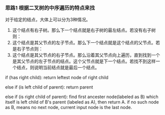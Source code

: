 ### 思路1 根据二叉树的中序遍历的特点来找

对于给定的结点，大体上可以分为3种情况。

1. 这个结点有右子树。那么下一个结点就是右子树的最左结点。若没有右子树则：
2. 这个结点是其父节点的左子节点。那么下一个结点就是这个结点的父节点。若是右子节点则：
3. 这个结点是其父节点的右子节点。那么沿着其父节点向上遍历，直到找到一个是其父节点的左子节点的结点。这个父节点就是下一个结点。若找不到这样一个结点，则说明当前结点就是最后一个结点。

if (has right child):
    return leftest node of right child

else if (is left child of parent):
    return parent

else if (is right child of parent):
    find first ancester node(labeled as B) which itself is left child of B's parent (labeled as A), then return A. if no such node as B, means no next node, current input node is the last node.
